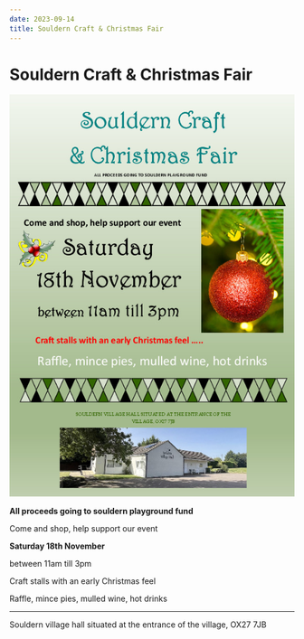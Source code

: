 ```yaml
---
date: 2023-09-14
title: Souldern Craft & Christmas Fair
---
```


# Souldern Craft & Christmas Fair

![poster](playground-craft.jpg)

**All proceeds going to souldern playground fund**



Come and shop, help support our event

**Saturday 18th November**

between 11am till 3pm

Craft stalls with an early Christmas feel 

Raffle, mince pies, mulled wine, hot drinks

---

Souldern village hall situated at the entrance of the
village, OX27 7JB
